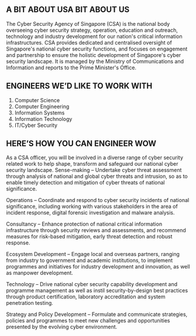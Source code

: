 


## A BIT ABOUT USA BIT ABOUT US

The Cyber Security Agency of Singapore (CSA) is the national body overseeing cyber security strategy, operation, education and outreach, technology and industry development for our nation's critical information infrastructures. CSA provides dedicated and centralised oversight of Singapore's national cyber security functions, and focuses on engagement and partnership to ensure the holistic development of Singapore's cyber security landscape. It is managed by the Ministry of Communications and Information and reports to the Prime Minister's Office.

## ENGINEERS WE’D LIKE TO WORK WITH

1.	Computer Science
2.	Computer Engineering
3.	Information Systems
4.	Information Technology
5.	IT/Cyber Security

## HERE’S HOW YOU CAN ENGINEER WOW

As a CSA officer, you will be involved in a diverse range of cyber security related work to help shape, transform and safeguard our national cyber security landscape.
Sense-making – Undertake cyber threat assessment through analysis of national and global cyber threats and intrusion, so as to enable timely detection and mitigation of cyber threats of national significance.

Operations – Coordinate and respond to cyber security incidents of national significance, including working with various stakeholders in the area of incident response, digital forensic investigation and malware analysis.

Consultancy – Enhance protection of national critical information infrastructure through security reviews and assessments, and recommend measures for risk-based mitigation, early threat detection and robust response.

Ecosystem Development – Engage local and overseas partners, ranging from industry to government and academic institutions, to implement programmes and initiatives for industry development and innovation, as well as manpower development.

Technology – Drive national cyber security capability development and programme management as well as instil security-by-design best practices through product certification, laboratory accreditation and system penetration testing.

Strategy and Policy Development – Formulate and communicate strategies, policies and programmes to meet new challenges and opportunities presented by the evolving cyber environment.
